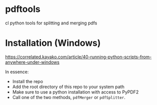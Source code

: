 # pdftools
 cl python tools for splitting and merging pdfs

# Installation (Windows)
https://correlated.kayako.com/article/40-running-python-scripts-from-anywhere-under-windows

In essence:
- Install the repo
- Add the root directory of this repo to your system path
- Make sure to use a python installation with access to PyPDF2
- Call one of the two methods, `pdfMerger` or `pdfSplitter`. 
